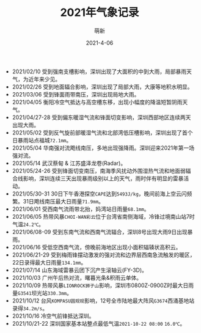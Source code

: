 ﻿---
title: 2021年气象记录
toc: ture
author: 萌新
avatar: https://document-1254197101.cos.ap-guangzhou.myqcloud.com/hexo/pic/Head.jpg
categories: Meteorology
date: 2021-4-06
updated: 2021-10-22
top_meta: true
comments: true
tags: 
 - Blog
pin: true
description: Some Meteorology Logs......
cover: https://preview.moexin.cn/img/0022FTd2gy1gj8t7shgnuj60tq0gzdlu02.jpg

---
* 2021/02/10 受到强南支槽影响，深圳出现了大面积的中到大雨，局部暴雨天气，为近年来少见。
* 2021/02/26 受到地面辐合影响，深圳出现了局部大雨，大康等地积水明显。
* 2021/03/06 受到锋面雨带南压，深圳出现局地大雨。
* 2021/04/05 衡阳冷空气抵达与高空槽东移，出现小幅度的降温短暂阴雨天气。
* 2021/04/27-28 受到偏东暖湿气流和锋面切变影响，深圳西部地区连续两天出现大雨。
* 2021/05/02 受到反气旋前部暖湿气流和北部湾低压槽影响，深圳出现了首个日暴雨站点福城`72.1mm`。
* 2021/05/04 华南强对流飑线南压，多地出现强降雨。深圳迎来2021年第一场强对流。
* 2021/05/14 武汉蔡甸 & 江苏盛泽龙卷(Radar)。
* 2021/05/24-26 受到锋面切变南压，南海季风扰动外围湿热气流和地面弱辐合线影响，深圳连续三天出现暴雨级别以上的天气，雨时伴有明显的雷暴活动。
* 2021/05/30-31 30日下午香港探空`CAPE`达到`5493J/kg`，晚间前海上空云闪频繁。31日飑线南压最大日雨量`71.9mm`。
* 2021/06/01 受西南气流雨带北抬，妈湾站日雨量`68.1mm`。
* 2021/06/05 热带风暴`CHOI-WAN彩云`位于台湾省南侧海域，冷锋过境南山站7时气温`24.2℃`。
* 2021/06/08-09 受到东南气流和西南气流辐合，深圳8号出现大雨9日出现暴雨。
* 2021/06/16 受低空西南气流，傍晚前海地区出现小面积辐辏状高积云。
* 2021/06/21-29 受到梅雨锋摆动激发的强对流和边界层西南急流触发的暖区，22日录得最大日雨量`134.1mm`。
* 2021/07/14 山东海域雷暴云团下沉产生滚轴云(FY-3D)。
* 2021/10/03 广州午后热对流，曙暮光条&积雨云单体。
* 2021/10/09 热带风暴`LIONROCK狮子山`影响，深圳市0800Z-0900Z时最大日雨量`G3541`坝光站`330.3mm`。
* 2021/10/12 台风`KOMPASU圆规规`影响，12号全市陆地最大阵风`G3674`西涌基地站录得`34.2m/s`。
* 2021/10/16 冷空气前锋抵达深圳。
* 2021/10/21-22 深圳国家基本站整点最低气温`2021-10-22 08:00` `16.0℃`。